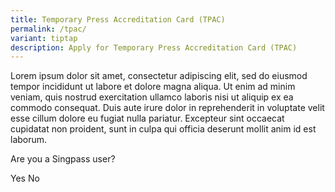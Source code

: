 ```yaml
---
title: Temporary Press Accreditation Card (TPAC)
permalink: /tpac/
variant: tiptap
description: Apply for Temporary Press Accreditation Card (TPAC)
---
```

<p>Lorem ipsum dolor sit amet, consectetur adipiscing elit, sed do eiusmod
tempor incididunt ut labore et dolore magna aliqua. Ut enim ad minim veniam,
quis nostrud exercitation ullamco laboris nisi ut aliquip ex ea commodo
consequat. Duis aute irure dolor in reprehenderit in voluptate velit esse
cillum dolore eu fugiat nulla pariatur. Excepteur sint occaecat cupidatat
non proident, sunt in culpa qui officia deserunt mollit anim id est laborum.</p>
<p></p>
<p>Are you a Singpass user?</p>
<p>Yes No</p>